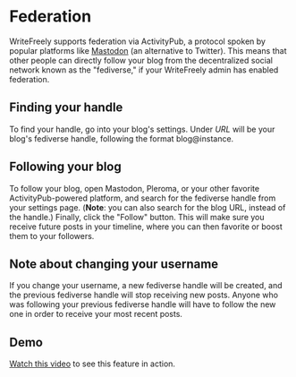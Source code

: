 # Federation

WriteFreely supports federation via ActivityPub, a protocol spoken by popular platforms like [Mastodon](https://joinmastodon.org) (an alternative to Twitter). This means that other people can directly follow your blog from the decentralized social network known as the "fediverse," if your WriteFreely admin has enabled federation.

## Finding your handle

To find your handle, go into your blog's settings. Under _URL_ will be your blog's fediverse handle, following the format blog@instance. 

## Following your blog

To follow your blog, open Mastodon, Pleroma, or your other favorite ActivityPub-powered platform, and search for the fediverse handle from your settings page. (**Note**: you can also search for the blog URL, instead of the handle.) Finally, click the "Follow" button. This will make sure you receive future posts in your timeline, where you can then favorite or boost them to your followers.

## Note about changing your username

If you change your username, a new fediverse handle will be created, and the previous fediverse handle will stop receiving new posts. Anyone who was following your previous fediverse handle will have to follow the new one in order to receive your most recent posts.

## Demo

[Watch this video](https://video.writeas.org/videos/watch/cc55e615-d204-417c-9575-7b57674cc6f3) to see this feature in action.
